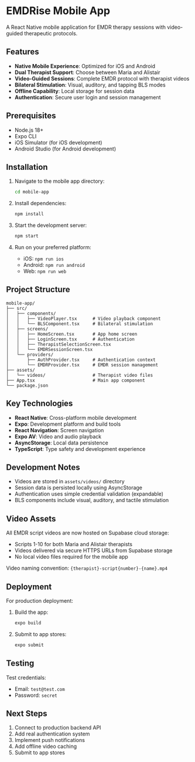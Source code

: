 # EMDRise Mobile App

A React Native mobile application for EMDR therapy sessions with video-guided therapeutic protocols.

## Features

- **Native Mobile Experience**: Optimized for iOS and Android
- **Dual Therapist Support**: Choose between Maria and Alistair
- **Video-Guided Sessions**: Complete EMDR protocol with therapist videos
- **Bilateral Stimulation**: Visual, auditory, and tapping BLS modes
- **Offline Capability**: Local storage for session data
- **Authentication**: Secure user login and session management

## Prerequisites

- Node.js 18+
- Expo CLI
- iOS Simulator (for iOS development)
- Android Studio (for Android development)

## Installation

1. Navigate to the mobile app directory:
   ```bash
   cd mobile-app
   ```

2. Install dependencies:
   ```bash
   npm install
   ```

3. Start the development server:
   ```bash
   npm start
   ```

4. Run on your preferred platform:
   - iOS: `npm run ios`
   - Android: `npm run android`
   - Web: `npm run web`

## Project Structure

```
mobile-app/
├── src/
│   ├── components/
│   │   ├── VideoPlayer.tsx      # Video playback component
│   │   └── BLSComponent.tsx     # Bilateral stimulation
│   ├── screens/
│   │   ├── HomeScreen.tsx       # App home screen
│   │   ├── LoginScreen.tsx      # Authentication
│   │   ├── TherapistSelectionScreen.tsx
│   │   └── EMDRSessionScreen.tsx
│   └── providers/
│       ├── AuthProvider.tsx     # Authentication context
│       └── EMDRProvider.tsx     # EMDR session management
├── assets/
│   └── videos/                  # Therapist video files
├── App.tsx                      # Main app component
└── package.json
```

## Key Technologies

- **React Native**: Cross-platform mobile development
- **Expo**: Development platform and build tools
- **React Navigation**: Screen navigation
- **Expo AV**: Video and audio playback
- **AsyncStorage**: Local data persistence
- **TypeScript**: Type safety and development experience

## Development Notes

- Videos are stored in `assets/videos/` directory
- Session data is persisted locally using AsyncStorage
- Authentication uses simple credential validation (expandable)
- BLS components include visual, auditory, and tactile stimulation

## Video Assets

All EMDR script videos are now hosted on Supabase cloud storage:
- Scripts 1-10 for both Maria and Alistair therapists
- Videos delivered via secure HTTPS URLs from Supabase storage
- No local video files required for the mobile app

Video naming convention: `{therapist}-script{number}-{name}.mp4`

## Deployment

For production deployment:

1. Build the app:
   ```bash
   expo build
   ```

2. Submit to app stores:
   ```bash
   expo submit
   ```

## Testing

Test credentials:
- Email: `test@test.com`
- Password: `secret`

## Next Steps

1. Connect to production backend API
2. Add real authentication system
3. Implement push notifications
4. Add offline video caching
5. Submit to app stores